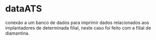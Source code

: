 # dataATS
conexão a um banco de dados para imprimir dados relacionados aos implantadores de determinada filial, neste caso foi feito com a filial de diamantina.

